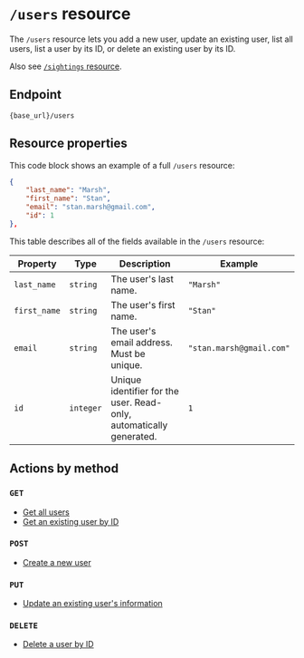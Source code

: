 # `/users` resource

The `/users` resource lets you add a new user, update an existing user, list all users, list a user by its ID, or delete an existing user by its ID.

Also see [`/sightings` resource](../sightings-resource/sightings-resource.md).

## Endpoint

`{base_url}/users`

## Resource properties

This code block shows an example of a full `/users` resource:

```json
{
    "last_name": "Marsh",
    "first_name": "Stan",
    "email": "stan.marsh@gmail.com",
    "id": 1
},
```

This table describes all of the fields available in the `/users` resource:

| Property     | Type      | Description                                                  | Example                  |
| ------------ | --------- | ------------------------------------------------------------ | ------------------------ |
| `last_name`  | `string`  | The user's last name.                                        | `"Marsh"`                |
| `first_name` | `string`  | The user's first name.                                       | `"Stan"`                 |
| `email`      | `string`  | The user's email address. Must be unique.                    | `"stan.marsh@gmail.com"` |
| `id`         | `integer` | Unique identifier for the user. Read-only, automatically generated. | `1`               |

## Actions by method

### `GET`

* [Get all users](./users-get.md)
* [Get an existing user by ID](./users-get.md)

### `POST`

* [Create a new user](./users-post.md)

### `PUT`

* [Update an existing user's information](./users-put.md)

### `DELETE`

* [Delete a user by ID](./users-delete.md)
